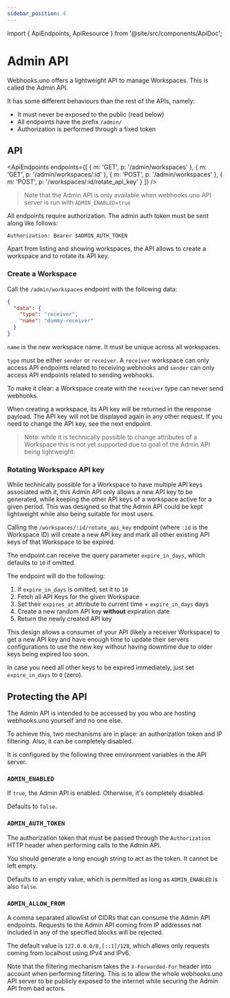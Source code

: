 ```yaml
---
sidebar_position: 4
---
```


import { ApiEndpoints, ApiResource } from '@site/src/components/ApiDoc';

# Admin API

Webhooks.uno offers a lightweight API to manage
Workspaces. This is called the Admin API.

It has some different behaviours than the rest
of the APIs, namely:

- It must never be exposed to the public (read below)
- All endpoints have the prefix `/admin/`
- Authorization is performed through a fixed token

## API

<ApiEndpoints endpoints={[
{ m: 'GET', p: '/admin/workspaces' },
{ m: 'GET', p: '/admin/workspaces/:id' },
{ m: 'POST', p: '/admin/workspaces' },
{ m: 'POST', p: '/workspaces/:id/rotate_api_key' }
]} />

> Note that the Admin API is only available when webhooks.uno API server
> is run with `ADMIN_ENABLED=true`

All endpoints require authorization. The admin auth token must be
sent along like follows:

```http
Authorization: Bearer $ADMIN_AUTH_TOKEN
```

Apart from listing and showing workspaces, the API allows to create
a workspace and to rotate its API key. 

### Create a Workspace

Call the `/admin/workspaces` endpoint with the following data:

```json
{
  "data": {
    "type": "receiver",
    "name": "dummy-receiver"
  }
}
```

`name` is the new workspace name. It must be unique across all workspaces.

`type` must be either `sender` or `receiver`. A `receiver` workspace
can only access API endpoints related to receiving webhooks and `sender`
can only access API endpoints related to sending webhooks.

To make it clear: a Workspace create with the `receiver` type can
never send webhooks.

When creating a workspace, its API key will be returned in the response 
payload. The API key will not be displayed again in any other request.
If you need to change the API key, see the next endpoint.

> Note: while it is technically possible to change attributes of a Workspace
> this is not yet supported due to goal of the Admin API being lightweight.

### Rotating Workspace API key

While technically possible for a Workspace to have multiple API keys
associated with it, this Admin API only allows a new API key to be
generated, while keeping the other API keys of a workspace active
for a given period. This was designed so that the Admin API could be
kept lightweight while also being suitable for most users.

Calling the `/workspaces/:id/rotate_api_key` endpoint
(where `:id` is the Workspace ID)
will create a new API key and mark all other existing API keys of that
Workspace to be expired.

The endpoint can receive the query parameter `expire_in_days`,
which defaults to `10` if omitted.

The endpoint will do the following:

1. If `expire_in_days` is omitted, set it to `10`
1. Fetch all API Keys for the given Workspace
1. Set their `expires_at` attribute to current time + `expire_in_days` days
1. Create a new random API key **without** expiration date
1. Return the newly created API key

This design allows a consumer of your API (likely a receiver Workspace)
to get a new API key and have enough time to update their servers 
configurations to use the new key without having downtime due to older
keys being expired too soon.

In case you need all other keys to be expired immediately, just
set `expire_in_days` to `0` (zero).

## Protecting the API

The Admin API is intended to be accessed by you who
are hosting webhooks.uno yourself and no one else.

To achieve this, two mechanisms are in place: an authorization token
and IP filtering. Also, it can be completely disabled.

It is configured by the following three environment variables in
the API server.

### `ADMIN_ENABLED`

If `true`, the Admin API is enabled. Otherwise, it's completely disabled.

Defaults to `false`.

### `ADMIN_AUTH_TOKEN`

The authorization token that must be passed through the `Authorization`
HTTP header when performing calls to the Admin API.

You should generate a long enough string to act as the token. It cannot
be left empty.

Defaults to an empty value, which is permitted as long as `ADMIN_ENABLED`
is also `false`.

### `ADMIN_ALLOW_FROM`

A comma separated allowlist of CIDRs that can consume the Admin API endpoints. 
Requests to the Admin API coming from IP addresses not included in any of the 
specified blocks will be rejected.

The default value is `127.0.0.0/8,[::1]/128`, which allows only
requests coming from localhost using IPv4 and IPv6.

Note that the filtering mechanism takes the `X-Forwarded-For` header
into account when performing filtering. This is to allow the whole
webhooks.uno API server to be publicly exposed to the internet
while securing the Admin API from bad actors.



